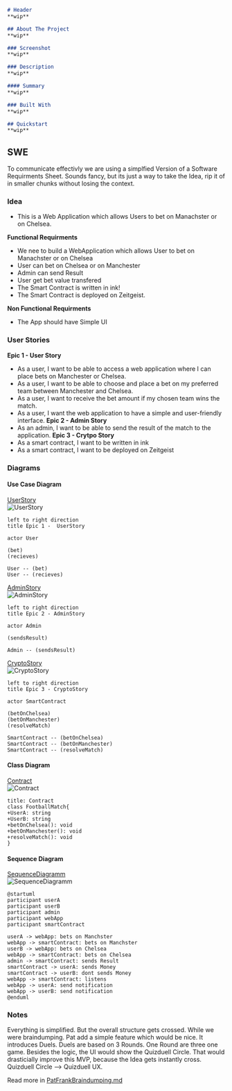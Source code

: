 ```md
# Header
**wip**

## About The Project
**wip**

### Screenshot
**wip**

### Description
**wip**

#### Summary
**wip**

### Built With
**wip**

## Quickstart 
**wip**

```

## SWE 

To communicate effectivly we are using a simplfied Version of a Software Requirments Sheet.
Sounds fancy, but its just a way to take the Idea, rip it of in smaller chunks without losing the context.

### Idea

- This is a Web Application which allows Users to bet on Manachster or on Chelsea.

**Functional Requirments**

- We nee to build a WebApplication which allows User to bet on Manachster or on Chelsea
- User can bet on Chelsea or on Manchester
- Admin can send Result
- User get bet value transfered
- The Smart Contract is written in ink!
- The Smart Contract is deployed on Zeitgeist.

**Non Functional Requirments**
- The App should have Simple UI


### User Stories

**Epic 1 - User Story**
- As a user, I want to be able to access a web application where I can place bets on Manchester or Chelsea.
- As a user, I want to be able to choose and place a bet on my preferred team between Manchester and Chelsea.
- As a user, I want to receive the bet amount if my chosen team wins the match.
- As a user, I want the web application to have a simple and user-friendly interface.
**Epic 2 - Admin Story**
- As an admin, I want to be able to send the result of the match to the application.
**Epic 3 - Crytpo Story**
- As a smart contract, I want to be written in ink 
- As a smart contract, I want to be deployed on Zeitgeist 

### Diagrams

#### Use Case Diagram
[UserStory](https://www.plantuml.com/plantuml/uml/HOun3e9054JxVugnWuB26z1u0kC1S1db9mjB_euctbwo3TLavatnngefz5cpNRHm9VOy-MQPBq45uUz5c3sOv6KpkJ9nsptXYW5uLCPT9NvcKpgo3J3hdbHlNJ0vlwozMGF3W4RETZv6RlFXyGS0)  
![UserStory](https://www.plantuml.com/plantuml/png/HOun3e9054JxVugnWuB26z1u0kC1S1db9mjB_euctbwo3TLavatnngefz5cpNRHm9VOy-MQPBq45uUz5c3sOv6KpkJ9nsptXYW5uLCPT9NvcKpgo3J3hdbHlNJ0vlwozMGF3W4RETZv6RlFXyGS0)

```plantuml
left to right direction
title Epic 1 -  UserStory

actor User 

(bet)
(recieves)

User -- (bet)
User -- (recieves)
```

[AdminStory](https://www.plantuml.com/plantuml/uml/LSqn3i8m44JHVaynT52uuGIXu09m0ijUo4fhEx8d1RV7Kgfqyrypos3it8lBXQiMnURHghX-23Pq-wv4jgw9rghGw8hdPWbt13noiVfcwp-8n3J7GREkGsiUBnsxyoPoS0Wu-p9Zdly1)  
![AdminStory](https://www.plantuml.com/plantuml/png/LSqn3i8m44JHVaynT52uuGIXu09m0ijUo4fhEx8d1RV7Kgfqyrypos3it8lBXQiMnURHghX-23Pq-wv4jgw9rghGw8hdPWbt13noiVfcwp-8n3J7GREkGsiUBnsxyoPoS0Wu-p9Zdly1)

```plantuml
left to right direction
title Epic 2 - AdminStory 

actor Admin 

(sendsResult)

Admin -- (sendsResult)
```

[CryptoStory](https://www.plantuml.com/plantuml/uml/TOyn3i8m34Ltdy9iTEZ41IfLZ1L3Js1IGoAbIUHya7fxCh14YCt_sNhMdoh4yDeZdU1rLovHGgAe3p0oMtXwy1PC7K9EX82eV2t1yOL7dkqeo2ko7KmahWsyxcAOSuArtEZvhhYbsMkiAiCtBfASrmgrHanhZczT1CuFHBrW7Bat_Dbtoj-J_iUaQMkTFm00)  
![CryptoStory](https://www.plantuml.com/plantuml/png/POyn3i8m34Ltdy9iTEZ22IfLZ1L3Jn3I3ucK9fNpGUBsP60ftVoVhMVzeT8PNskI4mDMw9PSp9BmeBAenMUWBj7W6KiMHYReTOjUBzhhQ1lBp68V5N6-3JglpJUMJ6kvqVCTlEKn85MuxXSdbtr09QmHGotfZSdHXqvaB-XxtHkE-uFoUFBtOq1UMkKl)

```plantuml
left to right direction
title Epic 3 - CryptoStory 

actor SmartContract 

(betOnChelsea)
(betOnManchester)
(resolveMatch)

SmartContract -- (betOnChelsea)
SmartContract -- (betOnManchester)
SmartContract -- (resolveMatch)
```

#### Class Diagram
[Contract](https://www.plantuml.com/plantuml/uml/HOv12i8m54JtEKNSATuWgsh1NN7b0NxJmGH-4yaVkn7lhgZOvNi3m-kCqdYVrMsOCCFVL79np5G4tzV29f7UHHKpVwgLewWEmfWURdynj4FmnfRBzOl75KVmNFe4DSXs5_nIy_IpWvIOO4HRXmQhkk3p_RTFrw5CxxuN)  
![Contract](https://www.plantuml.com/plantuml/png/HOv12i8m54JtEKNSATuWgsh1NN7b0NxJmGH-4yaVkn7lhgZOvNi3m-kCqdYVrMsOCCFVL79np5G4tzV29f7UHHKpVwgLewWEmfWURdynj4FmnfRBzOl75KVmNFe4DSXs5_nIy_IpWvIOO4HRXmQhkk3p_RTFrw5CxxuN)
```plantuml
title: Contract 
class FootballMatch{
+UserA: string
+UserB: string
+betOnChelsea(): void
+betOnManchester(): void
+resolveMatch(): void
}
```

#### Sequence Diagram
[SequenceDiagramm](https://www.plantuml.com/plantuml/uml/VT0nRWGX30NGtgTm3f0BR17jpjRRv0OUnj4WWK7OAChjWqAcO4AsvFlP6AvgLAp602-sSsJCWRn0Rg5tFfCOLkLomp_HCaQqnLFV9w-td8T8OplSarWXPm1zyklRBxtWogQO11yaRbVZ0htIpDWxetsfoRJxpa6PyDcmGSBFOoPEMJR5TzOQ38PQm_sZ3lH8mbzpirnmQz40_rqjU3KMnKECzw0ayn_UaVaaPxDC35nRKcFu1W00)  
![SequenceDiagramm](https://www.plantuml.com/plantuml/png/VT0nRWGX30NGtgTm3f0BR17jpjRRv0OUnj4WWK7OAChjWqAcO4AsvFlP6AvgLAp602-sSsJCWRn0Rg5tFfCOLkLomp_HCaQqnLFV9w-td8T8OplSarWXPm1zyklRBxtWogQO11yaRbVZ0htIpDWxetsfoRJxpa6PyDcmGSBFOoPEMJR5TzOQ38PQm_sZ3lH8mbzpirnmQz40_rqjU3KMnKECzw0ayn_UaVaaPxDC35nRKcFu1W00)
```plantuml
@startuml
participant userA 
participant userB 
participant admin
participant webApp
participant smartContract

userA -> webApp: bets on Manchster
webApp -> smartContract: bets on Manchster
userB -> webApp: bets on Chelsea 
webApp -> smartContract: bets on Chelsea
admin -> smartContract: sends Result
smartContract -> userA: sends Money
smartContract -> userB: dont sends Money
webApp -> smartContract: listens 
webApp -> userA: send notification 
webApp -> userB: send notification
@enduml
```

### Notes

Everything is simplified. But the overall structure gets crossed.
While we were braindumping. Pat add a simple feature which would be nice.
It introduces Duels. 
Duels are based on 3 Rounds. One Round are three one game.
Besides the logic, the UI would show the Quizduell Circle.
That would drasticially improve this MVP, because the Idea gets instantly cross.
Quizduell Circle --> Quizduell UX.

Read more in [PatFrankBraindumping.md](./Docs/PatFrankBraindumping.md)
